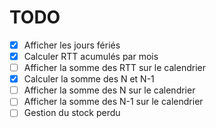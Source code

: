 # TODO

- [x] Afficher les jours fériés
- [x] Calculer RTT acumulés par mois
- [ ] Afficher la somme des RTT sur le calendrier
- [x] Calculer la somme des N et N-1
- [ ] Afficher la somme des N sur le calendrier
- [ ] Afficher la somme des N-1 sur le calendrier
- [ ] Gestion du stock perdu
